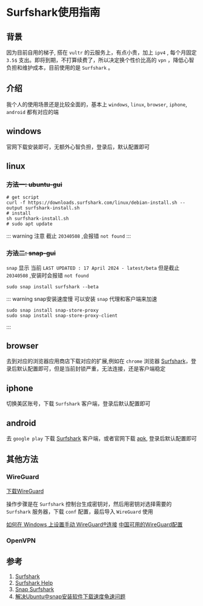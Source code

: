 # Surfshark使用指南

## 背景
因为目前自用的梯子, 搭在 `vultr` 的云服务上，有点小贵，加上 `ipv4` , 每个月固定 `3.5$` 支出。即将到期，不打算续费了，所以决定换个性价比高的 `vpn` ，降低心智负担和维护成本，目前使用的是 `Surfshark` 。

## 介绍
我个人的使用场景还是比较全面的，基本上 `windows`, `linux`, `browser`, `iphone`, `android` 都有对应的端

## windows
官网下载安装即可，无额外心智负担，登录后，默认配置即可

## linux
### ~~方法一: ubuntu-gui~~
``` shell
# get script
curl -f https://downloads.surfshark.com/linux/debian-install.sh --output surfshark-install.sh
# install
sh surfshark-install.sh
# sudo apt update
```
::: warning 注意
截止 `20340508` ,会报错 `not found`
:::

### ~~方法二: snap-gui~~
`snap` 显示 当前 `LAST UPDATED : 17 April 2024 - latest/beta`
但是截止 `20340508` ,安装时会报错 `not found`
``` shell
sudo snap install surfshark --beta
```
::: warning snap安装速度慢
可以安装 `snap` 代理和客户端来加速
``` shell
sudo snap install snap-store-proxy
sudo snap install snap-store-proxy-client
```
:::

## browser
去到对应的浏览器应用商店下载对应的扩展,例如在 `chrome` 浏览器 [Surfshark](https://chromewebstore.google.com/detail/surfshark-vpn-extension/ailoabdmgclmfmhdagmlohpjlbpffblp?hl=zh-CN&utm_source=ext_sidebar)，登录后默认配置即可，但是当前封锁严重，无法连接，还是客户端稳定

## iphone
切换美区账号，下载 `Surfshark` 客户端，登录后默认配置即可

## android
去 `google play` 下载 [Surfshark](https://play.google.com/store/apps/details?id=com.surfshark.vpnclient.android&referrer=utm_source%3Ddirect%26utm_medium%3Dnone) 客户端，或者官网下载 [apk](https://downloads.surfshark.com/android/Surfshark.apk), 登录后默认配置即可

## 其他方法
### WireGuard
[下载WireGuard](https://www.WireGuard.com/install/)

操作步骤是在 `Surfshark` 控制台生成密钥对，然后用密钥对选择需要的 `Surfshark` 服务器，下载 `conf` 配置，最后导入 `WireGuard` 使用

[如何在 Windows 上设置手动 WireGuard®连接](https://support.surfshark.com/hc/en-us/articles/6586553044498-How-to-set-up-a-manual-WireGuard-connection-on-Windows)
[中国可用的WireGuard配置](https://my.shark-china.com/vpn/manual-setup/main/WireGuard?restricted=&country=cn)

###  OpenVPN






## 参考
1. [Surfshark](https://www.surfshark.com/)
1. [Surfshark Help](https://support.surfshark.com/hc/en-us/sections/4414400041362-Applications)
1. [Snap Surfshark](https://snapcraft.io/surfshark)
1. [解决Ubuntu中snap安装软件下载速度龟速问题](https://www.cnblogs.com/linga/p/14270212.html)
